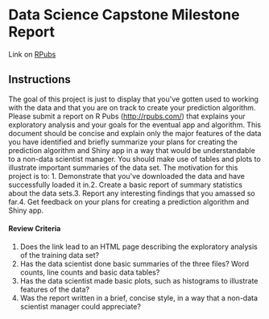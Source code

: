 # Data Science Capstone Milestone Report

Link on <a href="https://rpubs.com/drcnk/DataScCapstone1milestone" target="_blank">RPubs</a>

## Instructions

The goal of this project is just to display that you've gotten used to working with the data and that you are on track to create your prediction algorithm. Please submit a report on R Pubs (http://rpubs.com/) that explains your exploratory analysis and your goals for the eventual app and algorithm. This document should be concise and explain only the major features of the data you have identified and briefly summarize your plans for creating the prediction algorithm and Shiny app in a way that would be understandable to a non-data scientist manager. You should make use of tables and plots to illustrate important summaries of the data set. The motivation for this project is to: 1. Demonstrate that you've downloaded the data and have successfully loaded it in.2. Create a basic report of summary statistics about the data sets.3. Report any interesting findings that you amassed so far.4. Get feedback on your plans for creating a prediction algorithm and Shiny app.

#### Review Criteria

1. Does the link lead to an HTML page describing the exploratory analysis of the training data set?
2. Has the data scientist done basic summaries of the three files? Word counts, line counts and basic data tables?
3. Has the data scientist made basic plots, such as histograms to illustrate features of the data?
4. Was the report written in a brief, concise style, in a way that a non-data scientist manager could appreciate?
